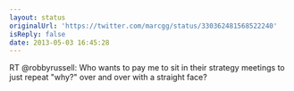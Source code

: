 ```yaml
---
layout: status
originalUrl: 'https://twitter.com/marcgg/status/330362481568522240'
isReply: false
date: 2013-05-03 16:45:28
---
```


RT @robbyrussell: Who wants to pay me to sit in their strategy meetings to just repeat "why?" over and over with a straight face?
